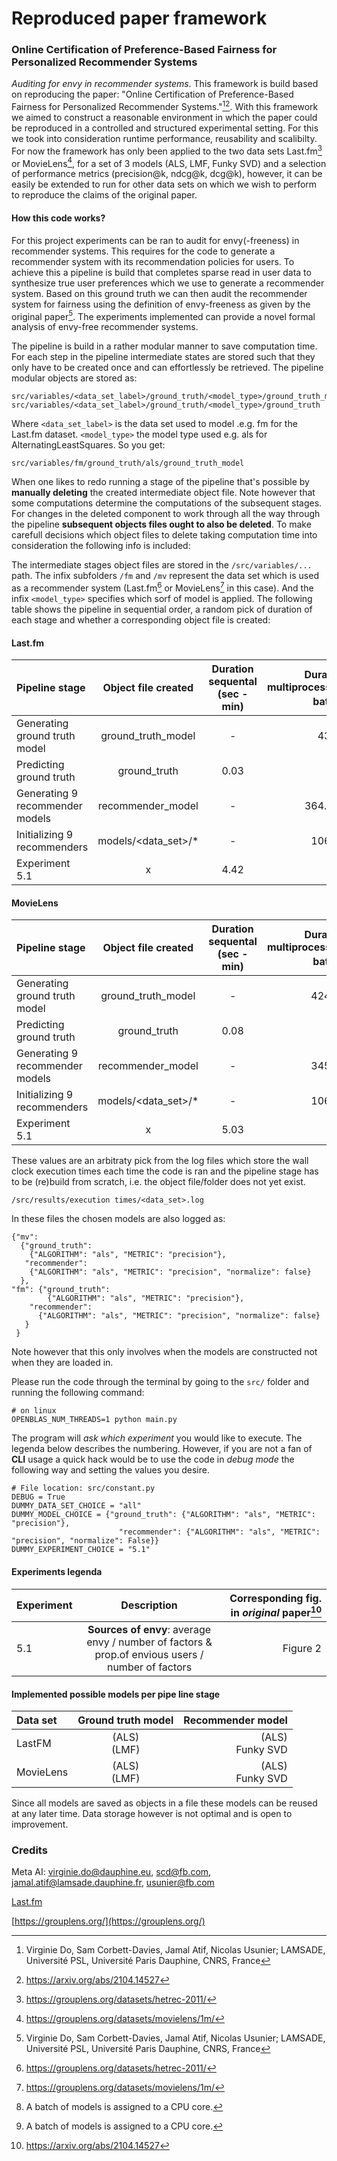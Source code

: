 # Reproduced paper framework 
### Online Certification of Preference-Based Fairness for Personalized Recommender Systems
*Auditing for envy in recommender systems*. This framework is build based on reproducing the paper: "Online Certification of Preference-Based Fairness for Personalized Recommender Systems."[^1][^5]. With this framework we aimed to construct a reasonable environment in which the paper could be reproduced in a controlled and structured experimental setting. For this we took into consideration runtime performance, reusability and scalibilty. For now the framework has only been applied to the two data sets Last.fm[^2] or MovieLens[^3], for a set of 3 models (ALS, LMF, Funky SVD) and a selection of performance metrics (precision@k, ndcg@k, dcg@k), however, it can be easily be extended to run for other data sets on which we wish to perform to reproduce the claims of the original paper.  

#### How this code works?
For this project experiments can be ran to audit for envy(-freeness) in recommender systems.
This requires for the code to generate a recommender system with its recommendation policies for users.
To achieve this a pipeline is build that completes sparse read in user data to synthesize true user preferences which we use to generate a recommender system. Based on this ground truth we can then audit the recommender system for fairness using the definition of envy-freeness as given by the original paper[^1]. The experiments implemented can provide a novel formal analysis of envy-free recommender systems.  

The pipeline is build in a rather modular manner to save computation time.
For each step in the pipeline intermediate states are stored such that they only have to be created once and can effortlessly be retrieved. The pipeline modular objects are stored as:

```
src/variables/<data_set_label>/ground_truth/<model_type>/ground_truth_model
src/variables/<data_set_label>/ground_truth/<model_type>/ground_truth 
```
Where ```<data_set_label>``` is the data set used to model .e.g. fm for the Last.fm dataset. ```<model_type>``` the model type used e.g. als for AlternatingLeastSquares. So you get:

```
src/variables/fm/ground_truth/als/ground_truth_model
```

When one likes to redo running a stage of the pipeline that's possible by **manually deleting** the created intermediate object file. 
Note however that some computations determine the computations of the subsequent stages. 
For changes in the deleted component to work through all the way through the pipeline **subsequent objects files ought to also be deleted**. 
To make carefull decisions which object files to delete taking computation time into consideration the following info is included:

The intermediate stages object files are stored in the ```/src/variables/...``` path.
The infix subfolders ```/fm``` and ```/mv``` represent the data set which is used as a recommender system (Last.fm[^2] or MovieLens[^3] in this case). And the infix ```<model_type>``` specifies which sorf of model is applied. The following table shows the pipeline in sequential order, a random pick of duration of each stage and whether a corresponding object file is created:

#### Last.fm
| Pipeline stage                                | Object file created          | Duration sequental (sec - min)  |  Duration multiprocessing batch[^4] |
| :---                                          |    :----:                           |    :----:                           |       ---: |
| Generating ground truth model                 | ground\_truth\_model                |-|43.97|  
| Predicting ground truth                       | ground\_truth                       |0.03|-| 
| Generating 9 recommender models                 | recommender\_model                  |-|364.428|
| Initializing 9 recommenders                   | models/<data_set>/*|-|106.27| 
| Experiment 5.1                                |  x                               |4.42|-|

#### MovieLens
| Pipeline stage                                | Object file created          | Duration sequental (sec - min)  |  Duration multiprocessing batch[^4] |
| :---                                          |    :----:                           |    :----:                           |       ---: |
| Generating ground truth model                 | ground\_truth\_model                |-|424.97| 
| Predicting ground truth                       | ground\_truth                       |0.08|-| 
| Generating 9 recommender models | recommender\_model |-|345.72| 
| Initializing 9 recommenders                   | models/<data_set>/*|-|106.27| 
| Experiment 5.1                                | x                                |5.03|-| 

These values are an arbitraty pick from the log files which store the wall clock execution times each time the code is ran and the pipeline stage has to be (re)build from scratch, i.e. the object file/folder does not yet exist.
```
/src/results/execution times/<data_set>.log
```
In these files the chosen models are also logged as:
```
{"mv": 
  {"ground_truth": 
    {"ALGORITHM": "als", "METRIC": "precision"}, 
   "recommender": 
    {"ALGORITHM": "als", "METRIC": "precision", "normalize": false}
  }, 
"fm": {"ground_truth": 
        {"ALGORITHM": "als", "METRIC": "precision"}, 
    "recommender": 
      {"ALGORITHM": "als", "METRIC": "precision", "normalize": false}
   }
 }
```
Note however that this only involves when the models are constructed not when they are loaded in.

Please run the code through the terminal by going to the ```src/``` folder and running the following command:

```
# on linux
OPENBLAS_NUM_THREADS=1 python main.py
```

The program will *ask which experiment* you would like to execute. The legenda below describes the numbering. However, if you are not a fan of **CLI** usage a quick hack would be to use the code in *debug mode* the following way and setting the values you desire.
```
# File location: src/constant.py
DEBUG = True
DUMMY_DATA_SET_CHOICE = "all"
DUMMY_MODEL_CHOICE = {"ground_truth": {"ALGORITHM": "als", "METRIC": "precision"}, 
                        "recommender": {"ALGORITHM": "als", "METRIC": "precision", "normalize": False}} 
DUMMY_EXPERIMENT_CHOICE = "5.1"
```
#### Experiments legenda
| Experiment       | Description                          | Corresponding fig. in *original* paper[^5] | 
| :-               |    :----:                            |                                       ---: |
| 5.1              | **Sources of envy**: average envy / number of factors & prop.of envious users / number of factors | Figure 2                                   |

#### Implemented possible models per pipe line stage
|  Data set    | Ground truth model | Recommender model | 
|  :-           |    :----:       |              ---: |
| LastFM        |  (ALS) <br> (LMF)  | (ALS) <br> Funky SVD |
| MovieLens     |  (ALS) <br> (LMF)  | (ALS) <br> Funky SVD |

Since all models are saved as objects in a file these models can be reused at any later time. Data storage however is not optimal and is open to improvement.

### Credits
Meta AI:
virginie.do@dauphine.eu, scd@fb.com, jamal.atif@lamsade.dauphine.fr, usunier@fb.com

[Last.fm](https://www.last.fm/)

[https://grouplens.org/](https://grouplens.org/)

[^1]: Virginie Do, Sam Corbett-Davies, Jamal Atif, Nicolas Usunier; LAMSADE, Université PSL, Université Paris Dauphine, CNRS, France
[^2]: https://grouplens.org/datasets/hetrec-2011/
[^3]: https://grouplens.org/datasets/movielens/1m/
[^4]: A batch of models is assigned to a CPU core.
[^5]: https://arxiv.org/abs/2104.14527
